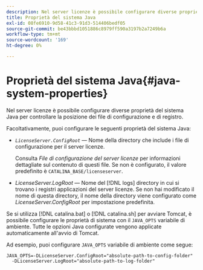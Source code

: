 ```yaml
---
description: Nel server licenze è possibile configurare diverse proprietà del sistema Java per controllare la posizione dei file di configurazione e di registro.
title: Proprietà del sistema Java
exl-id: 08fe6910-9d58-41c3-91d3-514406bedf05
source-git-commit: be43bbbd1051886c8979ff590a3197b2a7249b6a
workflow-type: tm+mt
source-wordcount: '169'
ht-degree: 0%

---
```


# Proprietà del sistema Java{#java-system-properties}

Nel server licenze è possibile configurare diverse proprietà del sistema Java per controllare la posizione dei file di configurazione e di registro.

Facoltativamente, puoi configurare le seguenti proprietà del sistema Java:

* *`LicenseServer.ConfigRoot`* — Nome della directory che include i file di configurazione per il server licenze.

   Consulta *File di configurazione del server licenze* per informazioni dettagliate sul contenuto di questi file. Se non è configurato, il valore predefinito è `CATALINA_BASE/licenseserver`.

* *LicenseServer.LogRoot* — Nome del [!DNL logs] directory in cui si trovano i registri applicazioni del server licenze. Se non hai modificato il nome di questa directory, il nome della directory viene configurato come *LicenseServer.ConfigRoot* per impostazione predefinita.

Se si utilizza [!DNL catalina.bat] o [!DNL catalina.sh] per avviare Tomcat, è possibile configurare le proprietà di sistema con il `JAVA_OPTS` variabile di ambiente. Tutte le opzioni Java configurate vengono applicate automaticamente all&#39;avvio di Tomcat.

Ad esempio, puoi configurare `JAVA_OPTS` variabile di ambiente come segue:

```
JAVA_OPTS=-DLicenseServer.ConfigRoot="absolute-path-to-config-folder" 
  -DLicenseServer.LogRoot="absolute-path-to-log-folder"
```
